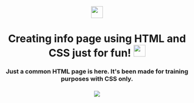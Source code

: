 
<h1 align="center"Creating info page using HTML and CSS just for fun! </a>
<img src="https://github.com/blackcater/blackcater/raw/main/images/Hi.gif" height="32"/></h1>

<h1 align="center">Creating info page using HTML and CSS just for fun!</a> 
<img src="https://github.com/blackcater/blackcater/raw/main/images/Hi.gif" height="32"/></h1>

<h3 align="center">Just a common HTML page is here. It's been made for training purposes with CSS only.</h3>

<h3 align="center"> <img src="https://img.shields.io/static/v1?label=WEB&message=HTML | CSS&color=9cf"/>
